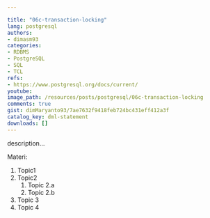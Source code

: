 ```yaml
---

title: "06c-transaction-locking"
lang: postgresql
authors:
- dimasm93
categories:
- RDBMS
- PostgreSQL
- SQL
- TCL
refs: 
- https://www.postgresql.org/docs/current/
youtube: 
image_path: /resources/posts/postgresql/06c-transaction-locking
comments: true
gist: dimMaryanto93/7ae7632f9418feb724bc431eff412a3f
catalog_key: dml-statement
downloads: []
---
```



description...

<!--more-->

Materi: 

1. Topic1
2. Topic2
    1. Topic 2.a
    2. Topic 2.b
3. Topic 3
4. Topic 4